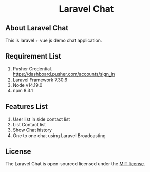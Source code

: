 <h1 align="center">Laravel Chat</h1>


## About Laravel Chat

This is laravel + vue js demo chat application. 

## Requirement List
   1. Pusher Credential. <br />
   https://dashboard.pusher.com/accounts/sign_in
   2. Laravel Framework 7.30.6
   3. Node v14.19.0
   4. npm 8.3.1

## Features List
   1. User list in side contact list
   2. List Contact list 
   3. Show Chat history
   4. One to one chat using Laravel Broadcasting  

## License

The Laravel Chat is open-sourced  licensed under the [MIT license](https://opensource.org/licenses/MIT).
